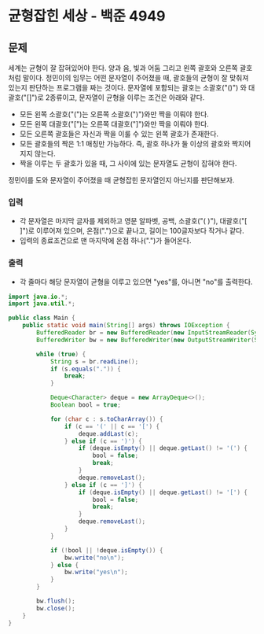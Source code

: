 # 균형잡힌 세상 - 백준 4949
## 문제
세계는 균형이 잘 잡혀있어야 한다. 양과 음, 빛과 어둠 그리고 왼쪽 괄호와 오른쪽 괄호처럼 말이다.
정민이의 임무는 어떤 문자열이 주어졌을 때, 괄호들의 균형이 잘 맞춰져 있는지 판단하는 프로그램을 짜는 것이다.
문자열에 포함되는 괄호는 소괄호("()") 와 대괄호("[]")로 2종류이고, 문자열이 균형을 이루는 조건은 아래와 같다.

- 모든 왼쪽 소괄호("(")는 오른쪽 소괄호(")")와만 짝을 이뤄야 한다.
- 모든 왼쪽 대괄호("[")는 오른쪽 대괄호("]")와만 짝을 이뤄야 한다.
- 모든 오른쪽 괄호들은 자신과 짝을 이룰 수 있는 왼쪽 괄호가 존재한다.
- 모든 괄호들의 짝은 1:1 매칭만 가능하다. 즉, 괄호 하나가 둘 이상의 괄호와 짝지어지지 않는다.
- 짝을 이루는 두 괄호가 있을 때, 그 사이에 있는 문자열도 균형이 잡혀야 한다.

정민이를 도와 문자열이 주어졌을 때 균형잡힌 문자열인지 아닌지를 판단해보자.

### 입력
- 각 문자열은 마지막 글자를 제외하고 영문 알파벳, 공백, 소괄호("( )"), 대괄호("[ ]")로 이루어져 있으며, 온점(".")으로 끝나고, 길이는 100글자보다 작거나 같다.
- 입력의 종료조건으로 맨 마지막에 온점 하나(".")가 들어온다.
### 출력
- 각 줄마다 해당 문자열이 균형을 이루고 있으면 "yes"를, 아니면 "no"를 출력한다.

```java
import java.io.*;
import java.util.*;

public class Main {
    public static void main(String[] args) throws IOException {
        BufferedReader br = new BufferedReader(new InputStreamReader(System.in));
        BufferedWriter bw = new BufferedWriter(new OutputStreamWriter(System.out));

        while (true) {
            String s = br.readLine();
            if (s.equals(".")) {
                break;
            }

            Deque<Character> deque = new ArrayDeque<>();
            Boolean bool = true;

            for (char c : s.toCharArray()) {
                if (c == '(' || c == '[') {
                    deque.addLast(c);
                } else if (c == ')') {
                    if (deque.isEmpty() || deque.getLast() != '(') {
                        bool = false;
                        break;
                    }
                    deque.removeLast();
                } else if (c == ']') {
                    if (deque.isEmpty() || deque.getLast() != '[') {
                        bool = false;
                        break;
                    }
                    deque.removeLast();
                }
            }

            if (!bool || !deque.isEmpty()) {
                bw.write("no\n");
            } else {
                bw.write("yes\n");
            }
        }

        bw.flush();
        bw.close();
    }
}
```